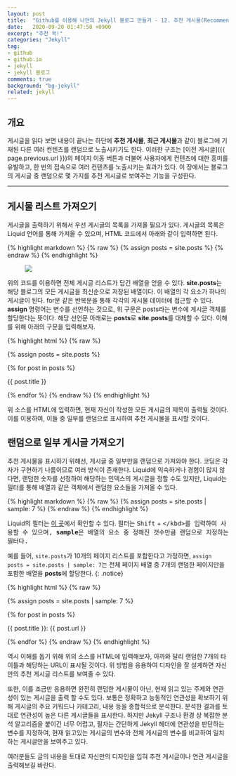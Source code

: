 ```yaml
---
layout: post
title:  "Github를 이용해 나만의 Jekyll 블로그 만들기 - 12. 추천 게시물(Recommended Posts) 출력하기"
date:   2020-09-20 01:47:58 +0900
excerpt: "추천 꾹!"
categories: "Jekyll"
tag:
- github
- github.io
- jekyll
- jekyll 블로그
comments: true
background: "bg-jekyll"
related: jekyll
---
```


## 개요

게시글을 읽다 보면 내용이 끝나는 하단에 **추천 게시물**, **최근 게시물**과 같이 블로그에 기재된 다른 여러 컨텐츠를 랜덤으로 노출시키기도 한다. 이러한 구조는 [이전 게시글]({{ page.previous.url }})의 페이지 이동 버튼과 더불어 사용자에게 컨텐츠에 대한 흥미를 유발하고, 한 번의 접속으로 여러 컨텐츠를 노출시키는 효과가 있다. 이 장에서는 블로그의 게시글 중 랜덤으로 몇 가지를 추천 게시글로 보여주는 기능을 구성한다.

---
## 게시물 리스트 가져오기

게시글을 출력하기 위해서 우선 게시글의 목록을 가져올 필요가 있다. 게시글의 목록은 Liquid 언어를 통해 가져올 수 있으며, HTML 코드에서 아래와 같이 입력하면 된다.

{% highlight markdown %}
{% raw %}
{% assign posts = site.posts %}
{% endraw %}
{% endhighlight %}

<figure>
	<a href="https://user-images.githubusercontent.com/50317129/93671980-2e073a80-fae2-11ea-871b-46106d9a33ea.png">
		<img src="https://user-images.githubusercontent.com/50317129/93671980-2e073a80-fae2-11ea-871b-46106d9a33ea.png" class="w6" />
	</a>
</figure>

위의 코드를 이용하면 전체 게시글 리스트가 담긴 배열을 얻을 수 있다. **site.posts**는 해당 블로그의 모든 게시글을 최신순으로 저장된 배열이다. 이 배열의 각 요소가 하나의 게시글이 된다. for문 같은 반복문을 통해 각각의 게시물 데이터에 접근할 수 있다. **assign** 명령어는 변수를 선언하는 것으로, 위 구문은 posts라는 변수에 게시글 객체를 할당한다는 뜻이다. 해당 선언문 아래로는 **posts**로 **site.posts**를 대체할 수 있다. 이해를 위해 아래의 구문을 입력해보자.

{% highlight html %}
{% raw %}
<!-- 게시글 목록 객체를 posts라는 변수에 할당 -->
{% assign posts = site.posts %}
<!-- posts의 요소인 각 게시물을 post로 지정하는 foreach문 -->
{% for post in posts %}
	<!-- 게시글 제목 -->
	<p>{{ post.title }}</p>
{% endfor %}
{% endraw %}
{% endhighlight %}

위 소스를 HTML에 입력하면, 현재 자신이 작성한 모든 게시글의 제목이 출력될 것이다. 이를 이용하여, 이들 중 일부를 랜덤으로 표시하여 추천 게시물을 표시할 것이다.

## 랜덤으로 일부 게시글 가져오기

추천 게시물을 표시하기 위해선, 게시글 중 일부만을 랜덤으로 가져와야 한다. 코딩은 각자가 구현하기 나름이므로 여러 방식이 존재한다. Liquid에 익숙하거나 경험이 많지 않다면, 랜덤한 숫자를 선정하여 해당하는 인덱스의 게시글을 정할 수도 있지만, Liquid는 필터를 통해 배열과 같은 객체에서 랜덤한 요소들을 가져올 수 있다.

{% highlight markdown %}
{% raw %}
{% assign posts = site.posts | sample: 7 %}
{% endraw %}
{% endhighlight %}

Liquid의 필터는 [이 곳](https://jekyllrb-ko.github.io/docs/liquid/filters/)에서 확인할 수 있다. 필터는 <kbd>Shift</kbd> + <kbd>\</kbd>를 입력하여 사용할 수 있으며, **sample**은 배열의 요소 중 정해진 갯수만큼 랜덤으로 지정하는 필터다.

예를 들어, `site.posts`가 10개의 페이지 리스트를 포함한다고 가정하면, `assign posts = site.posts | sample: 7`는 전체 페이지 배열 중 7개의 랜덤한 페이지만을 포함한 배열을 **posts**에 할당한다.
{: .notice}

{% highlight html %}
{% raw %}
<!-- 게시글 목록 객체 중 랜덤한 7개의 페이지 배열을 posts라는 변수에 할당 -->
{% assign posts = site.posts | sample: 7 %}
<!-- posts의 요소인 각 게시물을 post로 지정하는 foreach문 -->
{% for post in posts %}
	<!-- 게시글 제목 -->
	<p>{{ post.title }}: {{ post.url }}</p>
{% endfor %}
{% endraw %}
{% endhighlight %}

역시 이해를 돕기 위해 위의 소스를 HTML에 입력해보자, 아까와 달리 랜덤한 7개의 타이틀과 해당하는 URL이 표시될 것이다. 위 방법을 응용하여 디자인을 잘 설계하면 자신만의 추천 게시글 리스트를 보여줄 수 있다.

또한, 이를 조금만 응용하면 완전히 랜덤한 게시물이 아닌, 현재 읽고 있는 주제와 연관성이 있는 게시글을 출력 할 수도 있다. 보통은 정확하고 능동적인 연관성을 확보하기 위해 게시글의 주요 키워드나 카테고리, 내용 등을 종합적으로 분석한다. 분석한 결과를 토대로 연관성이 높은 다른 게시글들을 표시한다. 하지만 Jekyll 구조나 환경 상 복잡한 분석 알고리즘을 붙이긴 너무 어렵고, 필자는 간단하게 Jekyll 헤더에 연관성을 판단하는 변수를 지정하여, 현재 읽고있는 게시글의 변수와 전체 게시글의 변수를 비교하여 일치하는 게시글만을 보여주고 있다.

여러분들도 글의 내용을 토대로 자신만의 디자인을 입혀 추천 게시글이나 연관 게시글을 출력해보길 바란다.